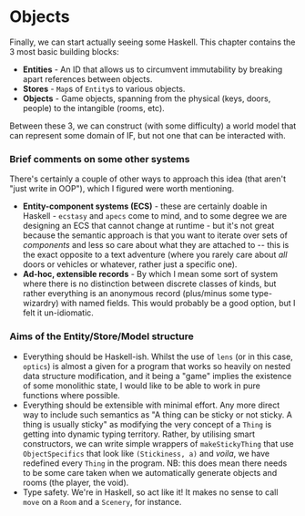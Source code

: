 # Objects

Finally, we can start actually seeing some Haskell. This chapter contains the 3 most basic building blocks:

- **Entities** - An ID that allows us to circumvent immutability by breaking apart references between objects.
- **Stores** - `Map`s of `Entity`s to various objects.
- **Objects** - Game objects, spanning from the physical (keys, doors, people) to the intangible (rooms, etc).

Between these 3, we can construct (with some difficulty) a world model that can represent some domain of IF,
but not one that can be interacted with.

### Brief comments on some other systems

There's certainly a couple of other ways to approach this idea (that aren't "just write in OOP"), which I figured were worth mentioning.

- **Entity-component systems (ECS)** - these are certainly doable in Haskell - `ecstasy` and `apecs` come to mind, and to some degree we are designing an ECS that cannot change at runtime - but it's not great because the semantic approach is that you want to iterate over sets of *components* and less so care about what they are attached to -- this is the exact opposite to a text adventure (where you rarely care about *all* doors or vehicles or whatever, rather just a specific one).
- **Ad-hoc, extensible records** - By which I mean some sort of system where there is no distinction between discrete classes of kinds, but rather everything is an anonymous record (plus/minus some type-wizardry) with named fields. This would probably be a good option, but I felt it un-idiomatic. 

### Aims of the Entity/Store/Model structure

- Everything should be Haskell-ish. Whilst the use of `lens` (or in this case, `optics`) is almost a given for a program that works so heavily on nested data structure modification, and it being a "game" implies the existence of some monolithic state, I would like to be able to work in pure functions where possible.  
- Everything should be extensible with minimal effort. Any more direct way to include such semantics as "A thing can be sticky or not sticky. A thing is usually sticky" as modifying the very concept of a `Thing` is getting into dynamic typing territory. Rather, by utilising smart constructors, we can write simple wrappers of `makeStickyThing` that use `ObjectSpecifics` that look like `(Stickiness, a)` and *voila*, we have redefined every `Thing` in the program. NB: this does mean there needs to be some care taken when we automatically generate objects and rooms (the player, the void).
- Type safety. We're in Haskell, so act like it! It makes no sense to call `move` on a `Room` and a `Scenery`, for instance.
